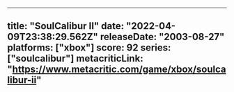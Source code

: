 
---
title: "SoulCalibur II"
date: "2022-04-09T23:38:29.562Z"
releaseDate: "2003-08-27"
platforms: ["xbox"]
score: 92
series: ["soulcalibur"]
metacriticLink: "https://www.metacritic.com/game/xbox/soulcalibur-ii"
---
